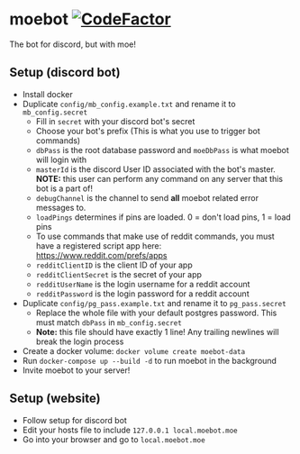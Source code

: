# moebot [![CodeFactor](https://www.codefactor.io/repository/github/camd67/moebot)](https://www.codefactor.io/repository/github/camd67/moebot)
The bot for discord, but with moe!

## Setup (discord bot)
* Install docker
* Duplicate `config/mb_config.example.txt` and rename it to `mb_config.secret`
    * Fill in `secret` with your discord bot's secret
    * Choose your bot's prefix (This is what you use to trigger bot commands)
    * `dbPass` is the root database password and `moeDbPass` is what moebot will login with
    * `masterId` is the discord User ID associated with the bot's master. __NOTE:__ this user can perform any command on any server that this bot is a part of!
    * `debugChannel` is the channel to send __all__ moebot related error messages to.
    * `loadPings` determines if pins are loaded. 0 = don't load pins, 1 = load pins
    * To use commands that make use of reddit commands, you must have a registered script app here: https://www.reddit.com/prefs/apps
    * `redditClientID` is the client ID of your app
    * `redditClientSecret` is the secret of your app
    * `redditUserName` is the login username for a reddit account
    * `redditPassword` is the login password for a reddit account
* Duplicate `config/pg_pass.example.txt` and rename it to `pg_pass.secret`
    * Replace the whole file with your default postgres password. This must match `dbPass` in `mb_config.secret`
    * __Note:__ this file should have exactly 1 line! Any trailing newlines will break the login process
* Create a docker volume: `docker volume create moebot-data`
* Run `docker-compose up --build -d` to run moebot in the background
* Invite moebot to your server!

## Setup (website)
* Follow setup for discord bot
* Edit your hosts file to include `127.0.0.1 local.moebot.moe`
* Go into your browser and go to `local.moebot.moe`
